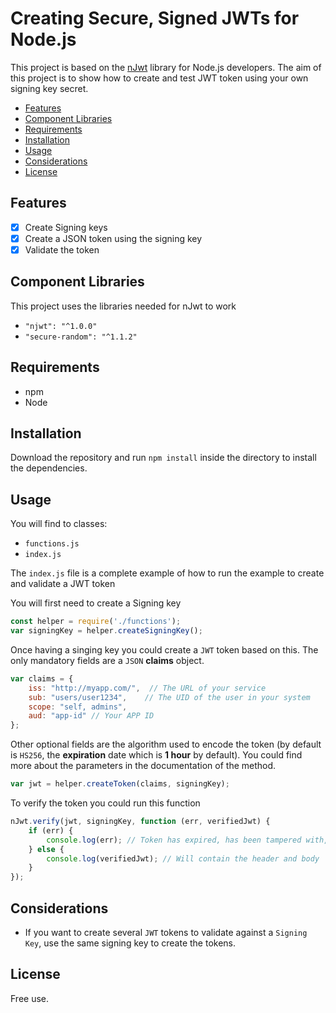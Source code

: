# Creating Secure, Signed JWTs for Node.js

This project is based on the [nJwt](https://github.com/jwtk/njwt) library for Node.js developers.
The aim of this project is to show how to create and test JWT token using your own signing key secret.

- [Features](#features)
- [Component Libraries](#component-libraries)
- [Requirements](#requirements)
- [Installation](#installation)
- [Usage](#usage)
- [Considerations](#considerations)
- [License](#license)

## Features

- [x] Create Signing keys
- [x] Create a JSON token using the signing key
- [x] Validate the token

## Component Libraries

This project uses the libraries needed for nJwt to work

- `"njwt": "^1.0.0"`
- `"secure-random": "^1.1.2"`

## Requirements

- npm
- Node

## Installation

Download the repository and run `npm install` inside the directory to install the dependencies. 

## Usage

You will find to classes: 
- `functions.js`
- `index.js` 

The `index.js` file is a complete example of how to run the example to create and validate a JWT token 

You will first need to create a Signing key 

```js
const helper = require('./functions');
var signingKey = helper.createSigningKey();
```
Once having a singing key you could create a `JWT` token based on this. The only mandatory fields are a `JSON` **claims** object.

```js
var claims = {
    iss: "http://myapp.com/",  // The URL of your service
    sub: "users/user1234",    // The UID of the user in your system
    scope: "self, admins",
    aud: "app-id" // Your APP ID
};
```
Other optional fields are the algorithm used to encode the token (by default is `HS256`, the **expiration** date which is **1 hour** by default). You could find more about the parameters in the documentation of the method.

```js
var jwt = helper.createToken(claims, signingKey);
```

To verify the token you could run this function

```js
nJwt.verify(jwt, signingKey, function (err, verifiedJwt) {
    if (err) {
        console.log(err); // Token has expired, has been tampered with, etc
    } else {
        console.log(verifiedJwt); // Will contain the header and body
    }
});
```

## Considerations

- If you want to create several `JWT` tokens to validate against a `Signing Key`, use the same signing key to create the tokens. 

## License

Free use.